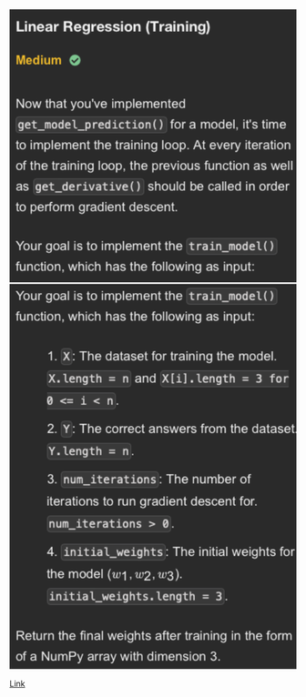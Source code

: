 <img width="565" alt="topic" src="./topic_1.png" />
<img width="565" alt="topic" src="./topic_2.png" />

<a href="https://neetcode.io/problems/linear-regression-training">Link</a>